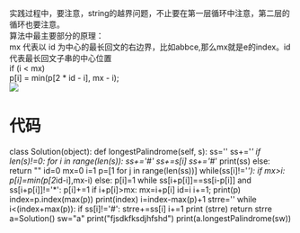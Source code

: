 实践过程中，要注意，string的越界问题，不止要在第一层循环中注意，第二层的循环也要注意。   
算法中最主要部分的原理：   
mx 代表以 id 为中心的最长回文的右边界，比如abbce,那么mx就是e的index。id代表最长回文子串的中心位置    
if (i < mx)     
    p[i] = min(p[2 * id - i], mx - i);   
![](https://segmentfault.com/img/remote/1460000014416801?w=590&h=190)    

# 代码   
class Solution(object):
    def longestPalindrome(self, s):
        ss=''
        ss+='*'
        if len(s)!=0:
            for i in range(len(s)):
                ss+='#'
                ss+=s[i]
            ss+='#*'
            print(ss)
        else:
            return ""
        id=0
        mx=0
        i=1
        p=[1 for j in range(len(ss))]
        while(ss[i]!='*'):
            if mx>i:
                p[i]=min(p[2*id-i],mx-i)
            else:
                p[i]=1
            while ss[i+p[i]]==ss[i-p[i]] and ss[i+p[i]]!='*':
                p[i]+=1
            if i+p[i]>mx:
                mx=i+p[i]
                id=i
            i+=1;
        print(p)
        index=p.index(max(p))
        print(index)
        i=index-max(p)+1
        strre=''
        while i<(index+max(p)):
            if ss[i]!='#':
                strre+=ss[i]
            i+=1
        print (strre)
        return strre
a=Solution()
sw="a"
print("fjsdkfksdjhfshd")
print(a.longestPalindrome(sw))
        
